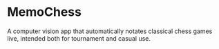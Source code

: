 # MemoChess
A computer vision app that automatically notates classical chess games live, intended both for tournament and casual use.
